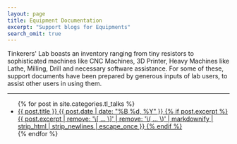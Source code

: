 ```yaml
---
layout: page
title: Equipment Documentation
excerpt: "Support blogs for Equipments"
search_omit: true
---
```


Tinkerers' Lab boasts an inventory ranging from tiny resistors to sophisticated machines like CNC Machines, 3D Printer, Heavy Machines like Lathe, Milling, Drill and necessary software assistance. For some of these, support documents have been prepared by generous inputs of lab users, to assist other users in using them.

---
<ul class="post-list">
{% for post in site.categories.tl_talks %}
  <li>
  	<documentation>
  		<a href="{{ site.url }}{{ post.url }}">
  			{{ post.title }}
  			<span class="entry-date">
  			<time datetime="{{ post.date | date_to_xmlschema }}">
  			{{ post.date | date: "%B %d, %Y" }}
  			</time>
  			</span>
  			{% if post.excerpt %}
  			<span class="excerpt">{{ post.excerpt | remove: '\[ ... \]' | remove: '\( ... \)' | markdownify | strip_html | strip_newlines | escape_once }}
  			</span>
  			{% endif %}
  		</a>
  	</documentation>
  </li>
{% endfor %}
</ul>
